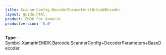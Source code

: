 ```yaml
---
title: ScannerConfig.DecoderParameters+QrCodeDecoder
layout: guide.html
product: EMDK For Xamarin 
productversion: '5.0' 
---
```



**Type** - Symbol.XamarinEMDK.Barcode.ScannerConfig+DecoderParameters+BaseDecoder

